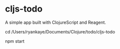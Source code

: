 # cljs-todo

A simple app built with ClojureScript and Reagent.

cd /Users/ryankaye/Documents/Clojure/todo/cljs-todo

npm start
